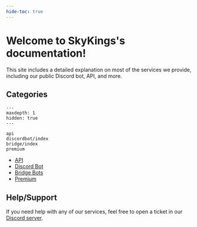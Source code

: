 ```yaml
---
hide-toc: true
---
```


# Welcome to SkyKings's documentation!

This site includes a detailed explanation on most of the services we provide, 
including our public Discord bot, API, and more.

## Categories
```{toctree}
---
maxdepth: 1
hidden: true
---

api
discordbot/index
bridge/index
premium
```
- [API](/api)
- [Discord Bot](/discordbot/index)
- [Bridge Bots](/bridge/index)
- [Premium](/premium)


## Help/Support

If you need help with any of our services, feel free to open a ticket in our [Discord server](https://discord.gg/skykings).
